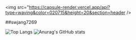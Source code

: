 <img src="https://capsule-render.vercel.app/api?type=waving&color=020715&height=20&section=header />

##swjang7269



![Top Langs](https://github-readme-stats.vercel.app/api/top-langs/?username=swjang7269&layout=compact)
![Anurag's GitHub stats](https://github-readme-stats.vercel.app/api?username=swjang7269&show_icons=true&theme=transparent)
